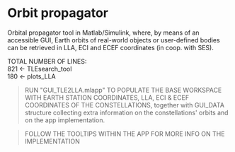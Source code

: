 # Orbit propagator
Orbital propagator tool in Matlab/Simulink, where, by means of an accessible GUI, Earth orbits of real-world objects or user-defined bodies can be retrieved in LLA, ECI and ECEF coordinates (in coop. with SES).

TOTAL NUMBER OF LINES:  
821 <- TLEsearch_tool  
180 <- plots_LLA  

>RUN "GUI_TLE2LLA.mlapp" TO POPULATE THE BASE WORKSPACE WITH EARTH STATION COORDINATES, LLA, ECI & ECEF COORDINATES OF THE CONSTELLATIONS, together with GUI_DATA structure collecting extra information on the constellations' orbits and on the app implementation.

>FOLLOW THE TOOLTIPS WITHIN THE APP FOR MORE INFO ON THE IMPLEMENTATION
